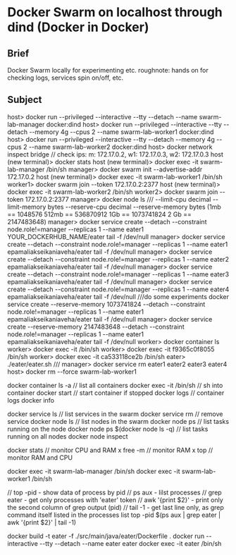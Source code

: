 # Docker Swarm on localhost through dind (Docker in Docker)
## Brief
Docker Swarm locally for experimenting etc.
roughnote: hands on for checking logs, services spin on/off, etc.
## Subject
host> docker run --privileged --interactive --tty --detach --name swarm-lab-manager docker:dind
host> docker run --privileged --interactive --tty --detach --memory 4g --cpus 2 --name swarm-lab-worker1 docker:dind
host> docker run --privileged --interactive --tty --detach --memory 4g --cpus 2 --name swarm-lab-worker2 docker:dind
host> docker network inspect bridge   // check ips: m: 172.17.0.2, w1: 172.17.0.3, w2: 172.17.0.3
host (new terminal)> docker stats
host (new terminal)> docker exec -it swarm-lab-manager /bin/sh
manager> docker swarm init --advertise-addr 172.17.0.2
host (new terminal)> docker exec -it swarm-lab-worker1 /bin/sh
worker1> docker swarm join --token <token form output> 172.17.0.2:2377
host (new terminal)> docker exec -it swarm-lab-worker2 /bin/sh
worker2> docker swarm join --token <token form output> 172.17.0.2:2377
manager> docker node ls
/// --limit-cpu decimal --limit-memory bytes --reserve-cpu decimal --reserve-memory bytes (1mb == 1048576 512mb == 536870912 1Gb == 1073741824 2 Gb == 2147483648)
manager> docker service create --detach --constraint node.role!=manager --replicas 1 --name eater1 YOUR_DOCKERHUB_NAME/eater tail -f /dev/null
manager> docker service create --detach --constraint node.role!=manager --replicas 1 --name eater1 epamaliakseikaniaveha/eater tail -f /dev/null
manager> docker service create --detach --constraint node.role!=manager --replicas 1 --name eater2 epamaliakseikaniaveha/eater tail -f /dev/null
manager> docker service create --detach --constraint node.role!=manager --replicas 1 --name eater3 epamaliakseikaniaveha/eater tail -f /dev/null
manager> docker service create --detach --constraint node.role!=manager --replicas 1 --name eater4 epamaliakseikaniaveha/eater tail -f /dev/null
///do some experiments
docker service create --reserve-memory 1073741824 --detach --constraint node.role!=manager --replicas 1 --name eater1 epamaliakseikaniaveha/eater tail -f /dev/null
manager> docker service create --reserve-memory 2147483648 --detach --constraint node.role!=manager --replicas 1 --name eater1 epamaliakseikaniaveha/eater tail -f /dev/null
worker> docker container ls
worker> docker exec -it <eater service container id> /bin/sh
worker> docker exec -it f9365c0f8055 /bin/sh
worker> docker exec -it ca533118ce2b /bin/sh
eater> ./eater/eater.sh
///
manager> docker service rm eater1 eater2 eater3 eater4
host> docker rm --force swarm-lab-worker1




docker container ls -a    // list all containers
docker exec -it <container name> /bin/sh   // sh into container
docker start <container name>   // start container if stopped
docker logs <container name> // container logs
docker info

docker service ls   // list services in the swarm
docker service rm <service name>   // remove service
docker node ls // list nodes in the swarm
docker node ps <node>// list tasks running on the node
docker node ps $(docker node ls -q) // list tasks running on all nodes
docker node inspect <node>

docker stats    // monitor CPU and RAM
x free -m // monitor RAM
x top // monitor RAM and CPU

docker exec -it swarm-lab-manager /bin/sh
docker exec -it swarm-lab-worker1 /bin/sh


// top -pid - show data of process by pid
// ps aux - lilst processes
// grep eater  - get only processes with 'eater' token
// awk '{print $2}' - print only the second column of grep output (pid)
// tail -1 - get last line only, as grep command itself listed in the processes list
top -pid $(ps aux | grep eater | awk '{print $2}' | tail -1)


docker build -t eater -f ./src/main/java/eater/Dockerfile .
docker run --interactive --tty --detach --name eater eater
docker exec -it eater /bin/sh

